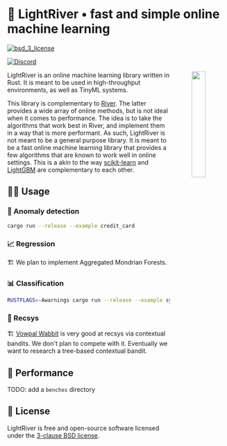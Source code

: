 <h1>🦀 LightRiver • fast and simple online machine learning</h1>

<p>

<!-- Tests -->
<!-- <a href="https://github.com/online-ml/beaver/actions/workflows/unit-tests.yml">
<img src="https://github.com/online-ml/beaver/actions/workflows/unit-tests.yml/badge.svg" alt="tests">
</a> -->

<!-- Code quality -->
<!-- <a href="https://github.com/online-ml/beaver/actions/workflows/code-quality.yml">
<img src="https://github.com/online-ml/beaver/actions/workflows/code-quality.yml/badge.svg" alt="code_quality">
</a> -->

<!-- License -->
<a href="https://opensource.org/licenses/BSD-3-Clause">
<img src="https://img.shields.io/badge/License-BSD%203--Clause-blue.svg?style=flat-square" alt="bsd_3_license">
</a>

</p>

[![Discord](https://dcbadge.vercel.app/api/server/qNmrKEZMAn)](https://discord.gg/qNmrKEZMAn)

<div align="center" >
  <img src="https://github.com/online-ml/light-river/assets/8095957/fc8ea218-62f9-4643-b25d-f9265ef962f8" width="25%" align="right" />
</div>

LightRiver is an online machine learning library written in Rust. It is meant to be used in high-throughput environments, as well as TinyML systems.

This library is complementary to [River](https://github.com/online-ml/river/). The latter provides a wide array of online methods, but is not ideal when it comes to performance. The idea is to take the algorithms that work best in River, and implement them in a way that is more performant. As such, LightRiver is not meant to be a general purpose library. It is meant to be a fast online machine learning library that provides a few algorithms that are known to work well in online settings. This is a akin to the way [scikit-learn](https://scikit-learn.org/) and [LightGBM](https://lightgbm.readthedocs.io/en/stable/) are complementary to each other.

## 🧑‍💻 Usage

### 🚨 Anomaly detection

```sh
cargo run --release --example credit_card
```

### 📈 Regression

🏗️ We plan to implement Aggregated Mondrian Forests.

### 📊 Classification

```sh
RUSTFLAGS=-Awarnings cargo run --release --example synthetic
```

### 🛒 Recsys

🏗️ [Vowpal Wabbit](https://vowpalwabbit.org/) is very good at recsys via contextual bandits. We don't plan to compete with it. Eventually we want to research a tree-based contextual bandit.

## 🚀 Performance

TODO: add a `benches` directory

## 📝 License

LightRiver is free and open-source software licensed under the [3-clause BSD license](LICENSE).
